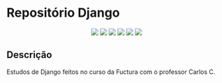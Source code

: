 <h1>Repositório Django</h1> 

<p align="center">
   <img src="http://img.shields.io/static/v1?label=License&message=MIT&color=green&style=for-the-badge"/>
   <img src="https://img.shields.io/badge/HTML-HTML5-orange?label=HTML&message=HTML5&color=orange&style=for-the-badge&logo=HTML5"/>
   <img src="https://img.shields.io/badge/CSS-CSS3-informational?label=CSS&message=CSS3&color=informational&style=for-the-badge&logo=CSS3"/>
    <img src="https://img.shields.io/badge/DJANGO-4.1.6-green?label=DJANGO&message=4.1.6&color=informational&style=for-the-badge&logo=DJANGO"/>
   <img src="https://img.shields.io/badge/REST-FRAMEWORK-red?label=REST&message=FRAMEWORK&color=red&style=for-the-badge&logo=rest"/>
   <img src="https://img.shields.io/badge/PYTHON-3.10.2-brightgreen
?label=PYTHON&message=3.10.2&color=brightgreen&style=for-the-badge&logo=python"/>
</p>


## Descrição

<p align="justify">
  Estudos de Django feitos no curso da Fuctura com o professor Carlos C.
</p>
